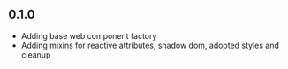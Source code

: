 ## 0.1.0

- Adding base web component factory
- Adding mixins for reactive attributes, shadow dom, adopted styles and cleanup
